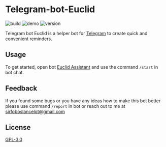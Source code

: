 # Telegram-bot-Euclid

![build](https://img.shields.io/badge/build-passing-orange)
![demo](https://img.shields.io/badge/demo-online-brightgreen)
![version](https://img.shields.io/badge/version-1.2.8-blue)

Telegram bot Euclid is a helper bot for [Telegram](https://telegram.org) to create quick and convenient reminders.

## Usage

To get started, open bot [Euclid Assistant](https://t.me/EuclidAssistantBot) and use the command ```/start``` in bot chat.

## Feedback

If you found some bugs or you have any ideas how to make this bot better please use command ```/report``` in bot or reach out to me at sirfoboslancelot@gmail.com

## License

[GPL-3.0](https://choosealicense.com/licenses/gpl-3.0/)
